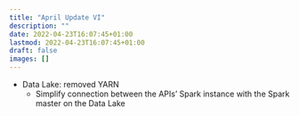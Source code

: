 ```yaml
---
title: "April Update VI"
description: ""
date: 2022-04-23T16:07:45+01:00
lastmod: 2022-04-23T16:07:45+01:00
draft: false
images: []
---
```


- Data Lake: removed YARN
    - Simplify connection between the APIs’ Spark instance with the Spark master on the Data Lake